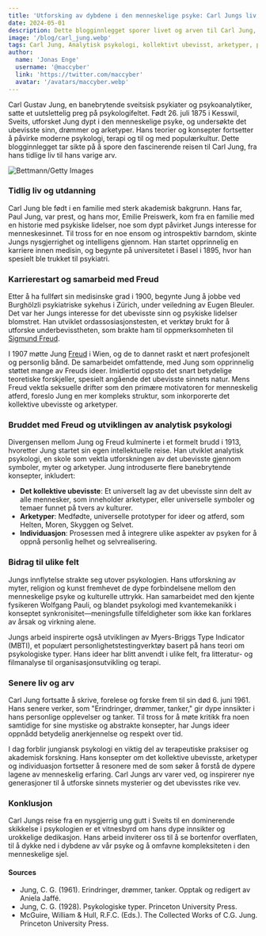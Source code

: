 ```yaml
---
title: 'Utforsking av dybdene i den menneskelige psyke: Carl Jungs liv og arv'
date: 2024-05-01
description: Dette blogginnlegget sporer livet og arven til Carl Jung, og fremhever hans banebrytende bidrag til psykologien, spesielt hans utvikling av analytisk psykologi, konseptene om det kollektive ubevisste og arketyper, og hans varige innflytelse på ulike felt.
image: '/blog/carl_jung.webp'
tags: Carl Jung, Analytisk psykologi, kollektivt ubevisst, arketyper, psykologiens historie, Sigmund Freud, individuasjon, Myers-Briggs Type Indicator, jungiansk psykologi, synkronisitet, mental helse, psykoterapi, sveitsisk psykiater, menneskelig psyke, drømmeanalyse
author:
  name: 'Jonas Enge'
  username: '@maccyber'
  link: 'https://twitter.com/maccyber'
  avatar: '/avatars/maccyber.webp'
---
```


Carl Gustav Jung, en banebrytende sveitsisk psykiater og psykoanalytiker, satte et uutslettelig preg på psykologifeltet. Født 26. juli 1875 i Kesswil, Sveits, utforsket Jung dypt i den menneskelige psyke, og undersøkte det ubevisste sinn, drømmer og arketyper. Hans teorier og konsepter fortsetter å påvirke moderne psykologi, terapi og til og med populærkultur. Dette blogginnlegget tar sikte på å spore den fascinerende reisen til Carl Jung, fra hans tidlige liv til hans varige arv.

![Bettmann/Getty Images](/blog/carl_jung_1.webp)

### Tidlig liv og utdanning

Carl Jung ble født i en familie med sterk akademisk bakgrunn. Hans far, Paul Jung, var prest, og hans mor, Emilie Preiswerk, kom fra en familie med en historie med psykiske lidelser, noe som dypt påvirket Jungs interesse for menneskesinnet. Til tross for en noe ensom og introspektiv barndom, skinte Jungs nysgjerrighet og intelligens gjennom. Han startet opprinnelig en karriere innen medisin, og begynte på universitetet i Basel i 1895, hvor han spesielt ble trukket til psykiatri.

### Karrierestart og samarbeid med Freud

Etter å ha fullført sin medisinske grad i 1900, begynte Jung å jobbe ved Burghölzli psykiatriske sykehus i Zürich, under veiledning av Eugen Bleuler. Det var her Jungs interesse for det ubevisste sinn og psykiske lidelser blomstret. Han utviklet ordassosiasjonstesten, et verktøy brukt for å utforske underbevisstheten, som brakte ham til oppmerksomheten til [Sigmund Freud](/articles/sigmund_freud).

I 1907 møtte Jung [Freud](/articles/sigmund_freud) i Wien, og de to dannet raskt et nært profesjonelt og personlig bånd. De samarbeidet omfattende, med Jung som opprinnelig støttet mange av Freuds ideer. Imidlertid oppsto det snart betydelige teoretiske forskjeller, spesielt angående det ubevisste sinnets natur. Mens Freud vektla seksuelle drifter som den primære motivatoren for menneskelig atferd, foreslo Jung en mer kompleks struktur, som inkorporerte det kollektive ubevisste og arketyper.

### Bruddet med Freud og utviklingen av analytisk psykologi

Divergensen mellom Jung og Freud kulminerte i et formelt brudd i 1913, hvoretter Jung startet sin egen intellektuelle reise. Han utviklet analytisk psykologi, en skole som vektla utforskningen av det ubevisste gjennom symboler, myter og arketyper. Jung introduserte flere banebrytende konsepter, inkludert:

- **Det kollektive ubevisste**: Et universelt lag av det ubevisste sinn delt av alle mennesker, som inneholder arketyper, eller universelle symboler og temaer funnet på tvers av kulturer.
- **Arketyper**: Medfødte, universelle prototyper for ideer og atferd, som Helten, Moren, Skyggen og Selvet.
- **Individuasjon**: Prosessen med å integrere ulike aspekter av psyken for å oppnå personlig helhet og selvrealisering.

### Bidrag til ulike felt

Jungs innflytelse strakte seg utover psykologien. Hans utforskning av myter, religion og kunst fremhevet de dype forbindelsene mellom den menneskelige psyke og kulturelle uttrykk. Han samarbeidet med den kjente fysikeren Wolfgang Pauli, og blandet psykologi med kvantemekanikk i konseptet synkronisitet—meningsfulle tilfeldigheter som ikke kan forklares av årsak og virkning alene.

Jungs arbeid inspirerte også utviklingen av Myers-Briggs Type Indicator (MBTI), et populært personlighetstestingverktøy basert på hans teori om psykologiske typer. Hans ideer har blitt anvendt i ulike felt, fra litteratur- og filmanalyse til organisasjonsutvikling og terapi.

### Senere liv og arv

Carl Jung fortsatte å skrive, forelese og forske frem til sin død 6. juni 1961. Hans senere verker, som "Erindringer, drømmer, tanker," gir dype innsikter i hans personlige opplevelser og tanker. Til tross for å møte kritikk fra noen samtidige for sine mystiske og abstrakte konsepter, har Jungs ideer oppnådd betydelig anerkjennelse og respekt over tid.

I dag forblir jungiansk psykologi en viktig del av terapeutiske praksiser og akademisk forskning. Hans konsepter om det kollektive ubevisste, arketyper og individuasjon fortsetter å resonere med de som søker å forstå de dypere lagene av menneskelig erfaring. Carl Jungs arv varer ved, og inspirerer nye generasjoner til å utforske sinnets mysterier og det ubevisstes rike vev.

### Konklusjon

Carl Jungs reise fra en nysgjerrig ung gutt i Sveits til en dominerende skikkelse i psykologien er et vitnesbyrd om hans dype innsikter og urokkelige dedikasjon. Hans arbeid inviterer oss til å se bortenfor overflaten, til å dykke ned i dybdene av vår psyke og å omfavne kompleksiteten i den menneskelige sjel.

#### **Sources**

- Jung, C. G. (1961). Erindringer, drømmer, tanker. Opptak og redigert av Aniela Jaffé.
- Jung, C. G. (1928). Psykologiske typer. Princeton University Press.
- McGuire, William & Hull, R.F.C. (Eds.). The Collected Works of C.G. Jung. Princeton University Press.
